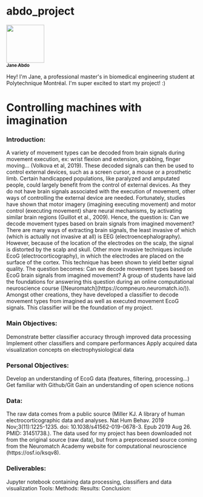 # abdo_project
<a href="https://github.com/janeabdo">
   <img src="https://avatars.githubusercontent.com/u/160653193?v=4" width="100px;" alt=""/>
   <br /><sub><b>Jane Abdo</b></sub>
</a>

Hey! I'm Jane, a professional master's in biomedical engineering student at Polytechnique Montréal. I'm super excited to start my project! :) 

<h1> Controlling machines with imagination  </h1>
<h3> <strong>Introduction:</strong> </h3>
A variety of movement types can be decoded from brain signals during movement execution, ex: wrist flexion and extension, grabbing, finger moving… (Volkova et al, 2019). These decoded signals can then be used to control external devices, such as a screen cursor, a mouse or a prosthetic limb. Certain handicapped populations, like paralyzed and amputated people, could largely benefit from the control of external devices. As they do not have brain signals associated with the execution of movement, other ways of controlling the external device are needed. Fortunately, studies have shown that motor imagery (imagining executing movement) and motor control (executing movement) share neural mechanisms, by activating similar brain regions (Guillot et al., 2009). 
Hence, the question is: Can we decode movement types based on brain signals from imagined movement? 
There are many ways of extracting brain signals, the least invasive of which (which is actually not invasive at all) is EEG (electroencephalography). However, because of the location of the electrodes on the scalp, the signal is distorted by the scalp and skull. Other more invasive techniques include EcoG (electrocorticography), in which the electrodes are placed on the surface of the cortex. This technique has been shown to yield better signal quality. 
The question becomes: Can we decode movement types based on EcoG brain signals from imagined movement? 
A group of students have laid the foundations for answering this question during an online computational neuroscience course ([Neuromatch](https://compneuro.neuromatch.io/)). Amongst other creations, they have developed a classifier to decode movement types from imagined as well as executed movement EcoG signals. This classifier will be the foundation of my project.  
<h3> <strong>Main Objectives:</strong> </h3>
Demonstrate better classifier accuracy through improved data processing 
Implement other classifiers and compare performances 
Apply acquired data visualization concepts on electrophysiological data 

<h3> <strong>Personal Objectives:</strong> </h3>
Develop an understanding of EcoG data (features, filtering, processing…)
Get familiar with Github/Git
Gain an understanding of open science notions
<h3> <strong>Data:</strong> </h3>
The raw data comes from a public source (Miller KJ. A library of human electrocorticographic data and analyses. Nat Hum Behav. 2019 Nov;3(11):1225-1235. doi: 10.1038/s41562-019-0678-3. Epub 2019 Aug 26. PMID: 31451738.). The data used for my project has been downloaded not from the original source (raw data), but from a preprocessed source coming from the Neuromatch Academy website for computational neuroscience (https://osf.io/ksqv8). 
<h3> <strong>Deliverables:</strong> </h3>
Jupyter notebook containing data processing, classifiers and data visualization
Tools:
Methods:
Results:
Conclusion:


